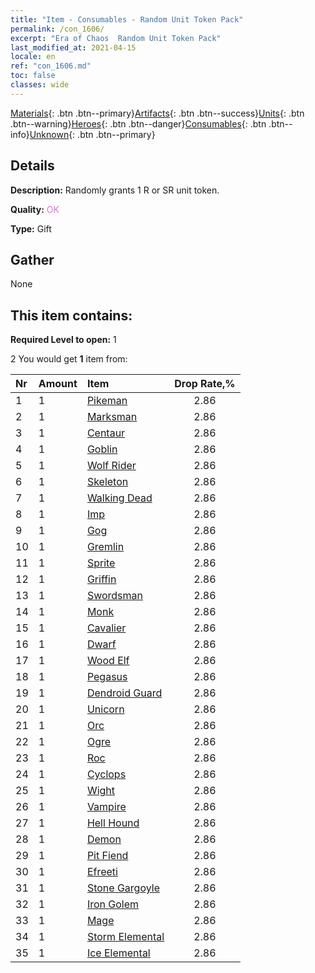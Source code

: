 ```yaml
---
title: "Item - Consumables - Random Unit Token Pack"
permalink: /con_1606/
excerpt: "Era of Chaos  Random Unit Token Pack"
last_modified_at: 2021-04-15
locale: en
ref: "con_1606.md"
toc: false
classes: wide
---
```

 [Materials](/Items/){: .btn .btn--primary}[Artifacts](/Items/Artifacts/){: .btn .btn--success}[Units](/Items/Units/){: .btn .btn--warning}[Heroes](/Items/Heroes/){: .btn .btn--danger}[Consumables](/Items/Consumables/){: .btn .btn--info}[Unknown](/Items/Unknown/){: .btn .btn--primary}

## Details
 **Description:** Randomly grants 1 R or SR unit token.

 **Quality:** <span style="color: #DA70D6">OK</span>

 **Type:** Gift

## Gather

  None

## This item contains:

 **Required Level to open:** 1

 2 You would get **1** item  from:

  | Nr | Amount |     Item    | Drop Rate,% |
  |:---|:-------|:------------|:---------:|
  | 1 | 1 | [Pikeman](/Items/unt_190/) | 2.86 | 
  | 2 | 1 | [Marksman](/Items/unt_191/) | 2.86 | 
  | 3 | 1 | [Centaur](/Items/unt_199/) | 2.86 | 
  | 4 | 1 | [Goblin](/Items/unt_217/) | 2.86 | 
  | 5 | 1 | [Wolf Rider](/Items/unt_218/) | 2.86 | 
  | 6 | 1 | [Skeleton](/Items/unt_208/) | 2.86 | 
  | 7 | 1 | [Walking Dead](/Items/unt_209/) | 2.86 | 
  | 8 | 1 | [Imp](/Items/unt_226/) | 2.86 | 
  | 9 | 1 | [Gog](/Items/unt_227/) | 2.86 | 
  | 10 | 1 | [Gremlin](/Items/unt_235/) | 2.86 | 
  | 11 | 1 | [Sprite](/Items/unt_262/) | 2.86 | 
  | 12 | 1 | [Griffin](/Items/unt_192/) | 2.86 | 
  | 13 | 1 | [Swordsman](/Items/unt_193/) | 2.86 | 
  | 14 | 1 | [Monk](/Items/unt_194/) | 2.86 | 
  | 15 | 1 | [Cavalier ](/Items/unt_195/) | 2.86 | 
  | 16 | 1 | [Dwarf](/Items/unt_200/) | 2.86 | 
  | 17 | 1 | [Wood Elf](/Items/unt_201/) | 2.86 | 
  | 18 | 1 | [Pegasus](/Items/unt_202/) | 2.86 | 
  | 19 | 1 | [Dendroid Guard](/Items/unt_203/) | 2.86 | 
  | 20 | 1 | [Unicorn](/Items/unt_204/) | 2.86 | 
  | 21 | 1 | [Orc](/Items/unt_219/) | 2.86 | 
  | 22 | 1 | [Ogre](/Items/unt_220/) | 2.86 | 
  | 23 | 1 | [Roc](/Items/unt_221/) | 2.86 | 
  | 24 | 1 | [Cyclops](/Items/unt_222/) | 2.86 | 
  | 25 | 1 | [Wight](/Items/unt_210/) | 2.86 | 
  | 26 | 1 | [Vampire](/Items/unt_211/) | 2.86 | 
  | 27 | 1 | [Hell Hound](/Items/unt_228/) | 2.86 | 
  | 28 | 1 | [Demon](/Items/unt_229/) | 2.86 | 
  | 29 | 1 | [Pit Fiend](/Items/unt_230/) | 2.86 | 
  | 30 | 1 | [Efreeti](/Items/unt_231/) | 2.86 | 
  | 31 | 1 | [Stone Gargoyle](/Items/unt_236/) | 2.86 | 
  | 32 | 1 | [Iron Golem](/Items/unt_237/) | 2.86 | 
  | 33 | 1 | [Mage](/Items/unt_238/) | 2.86 | 
  | 34 | 1 | [Storm Elemental](/Items/unt_263/) | 2.86 | 
  | 35 | 1 | [Ice Elemental](/Items/unt_264/) | 2.86 | 
